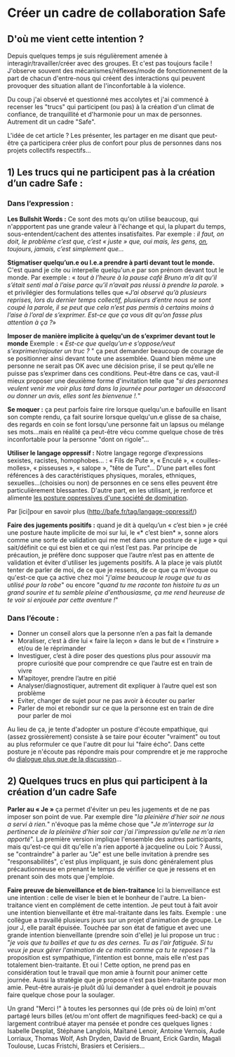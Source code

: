 # Créer un cadre de collaboration Safe

## D'où me vient cette intention ? 
Depuis quelques temps je suis régulièrement amenée à interagir/travailler/créer avec des groupes. Et c'est pas toujours facile ! J'observe souvent des mécanismes/réflexes/mode de fonctionnement de la part de chacun d'entre-nous qui créent des interactions qui peuvent provoquer des situation allant de l'inconfortable à la violence. 

Du coup j'ai observé et questionné mes accolytes et j'ai commencé à recenser les "trucs" qui participent (ou pas) à la création d'un climat de confiance, de tranquillité et d'harmonie pour un max de personnes. Autrement dit un cadre "Safe". 

L'idée de cet article ? Les présenter, les partager en me disant que peut-être ça participera créer plus de confort pour plus de personnes dans nos projets collectifs respectifs...
	
## 1) Les trucs qui ne participent pas à la création d’un cadre Safe :  

### Dans l’expression :

**Les Bullshit Words :** Ce sont des mots qu'on utilise beaucoup, qui n'appportent pas une grande valeur à l'échange et qui, la plupart du temps, sous-entendent/cachent des attentes insatisfaites. Par exemple : *il faut, on doit, le problème c’est que, c’est « juste » que, oui mais, les gens, [on](http://www.ithaquecoaching.com/articles/communication-on-je-nous-4528.html), toujours, jamais, c’est simplement que…*

**Stigmatiser quelqu’un.e ou l.e.a prendre à parti devant tout le monde.** C'est quand je cite ou interpelle quelqu'un.e par son prénom devant tout le monde. Par exemple : « *tout à l’heure à la pause café Bruno m’a dit qu’il s’était senti mal à l’aise parce qu’il n’avait pas réussi à prendre la parole.* » et privilégier des formulations telles que «*J’ai observé qu’à plusieurs reprises, lors du dernier temps collectif, plusieurs d’entre nous se sont coupé la parole, il se peut que cela n’est pas permis à certains moins à l’aise à l’oral de s’exprimer. Est-ce que ça vous dit qu'on fasse plus attention à ça ?*»

**Imposer de manière implicite à quelqu'un de s’exprimer devant tout le monde**
Exemple : « *Est-ce que quelqu’un·e s’oppose/veut s'exprimer/rajouter un truc ?* " ça peut demander beaucoup de courage de se positionner ainsi devant toute une assemblée. Quand bien même une personne ne serait pas OK avec une décision prise, il se peut qu’elle ne puisse pas s’exprimer dans ces conditions. 
Peut-être dans ce cas, vaut-il mieux proposer une deuxième forme d'invitation telle que "*si des personnes veulent venir me voir plus tard dans la journée pour partager un désaccord ou donner un avis, elles sont les bienvenue !.*" 

**Se moquer :** ça peut parfois faire rire lorsque quelqu'un.e bafouille en lisant son compte rendu, ça fait sourire lorsque quelqu'un.e glisse de sa chaise, des regards en coin se font lorsqu'une personne fait un lapsus ou mélange ses mots...mais en réalité ça peut-être vécu comme quelque chose de très inconfortable pour la personne "dont on rigole"... 

**Utiliser le langage oppressif :** Notre langage regorge d’expressions sexistes, racistes, homophobes... : « Fils de Pute », « Enculé », « couilles-molles», « pisseuses », « salope », "tête de Turc"... D'une part elles font références à des caractéristiques physiques, morales, ethniques, sexuelles...(choisies ou non) de personnes en ce sens elles peuvent être particulièrement blessantes. D'autre part, en les utilisant, je renforce et alimente [les posture oppressives d'une société de domination](http://www.brasiersetcerisiers.antifa-net.fr/politiquement-correct/). 

Par [ici]pour en savoir plus (http://bafe.fr/tag/langage-oppressif/)


**Faire des jugements positifs :** quand je dit à quelqu’un « c’est bien » je créé une posture haute implicite de moi sur lui, le «* c’est bien* », sonne alors comme une sorte de validation qui me met dans une posture de « juge » qui sait/définit ce qui est bien et ce qui n’est l’est pas. Par principe de précaution, je préfère donc supposer que l’autre n’est pas en attente de validation et éviter d'utiliser les jugements positifs. A la place je vais plutôt tenter de parler de moi, de ce que je ressens, de ce que ça m'évoque ou qu'est-ce que ça active chez moi "*j'aime beaucoup le rouge que tu as utilisé pour la robe*" ou encore "*quand tu me raconte ton histoire tu as un grand sourire et tu semble pleine d'enthousiasme, ça me rend heureuse de te voir si enjouée par cette aventure !*" 

### Dans l’écoute :
- Donner un conseil alors que la personne n’en a pas fait la demande
- Moraliser, c’est à dire lui « faire la leçon » dans le but de « l’instruire » et/ou de le réprimander
- Investiguer, c’est à dire poser des questions plus pour assouvir ma propre curiosité que pour comprendre ce que l’autre est en train de vivre
- M’apitoyer, prendre l’autre en pitié
- Analyser/diagnostiquer, autrement dit expliquer à l’autre quel est son problème
- Eviter, changer de sujet pour ne pas avoir à écouter ou parler
- Parler de moi et rebondir sur ce que la personne est en train de dire pour parler de moi

Au lieu de ça, je tente d'adopter un posture d'écoute empathique, qui (assez grossièrement) consiste à se taire pour écouter "vraiment" ou tout au plus reformuler ce que l'autre dit pour lui "faire écho". Dans cette posture je n'écoute pas répondre mais pour comprendre et je me rapproche du [dialogue plus que de la discussion](http://www.thomasw.fr/posts/dialogue.html)...


## 2) Quelques trucs en plus qui participent à la création d’un cadre Safe 

**Parler au « Je »** ça permet d'éviter un peu les jugements et de ne pas imposer son point de vue. Par exemple dire "*la pleinière d'hier soir ne nous a servi à rien.*" n'évoque pas la même chose que "*Je m'interroge sur la pertinence de la pleinière d'hier soir car j'ai l'impression qu'elle ne m'a rien apporté*". La première version implique l'ensemble des autres participants, mais qu'est-ce qui dit qu'elle n'a rien apporté à jacqueline ou Loic ?  Aussi, se "contraindre" à parler au "Je" est une belle invitation à prendre ses "responsabilités", c'est plus impliquant, je suis donc généralement plus précautionneuse en prenant le temps de vérifier ce que je ressens et en prenant soin des mots que j'emploie. 

**Faire preuve de bienveillance et de bien-traitance** Ici la bienveillance est une intention : celle de viser le bien et le bonheur de l'autre. La bien-traitance vient en complément de cette intention. Je peut tout à fait avoir une intention bienveillante et être mal-traitante dans les faits. 
Exemple : une collègue a travaillé plusieurs jours sur un projet d'animation de groupe. Le jour J, elle paraît épuisée. Touchée par son état de fatigue et avec une grande intention bienveillante (prendre soin d'elle) je lui propose un truc : "*je vois que tu bailles et que tu as des cernes. Tu as l'air fatiguée. Si tu veux je peux gérer l'animation de ce matin comme ça tu te reposes !*" la proposition est sympathique, l'intention est bonne, mais elle n'est pas totalement bien-traitante. Et oui ! Cette option, ne prend pas en considération tout le travail que mon amie à fournit pour animer cette journée. Aussi la stratégie que je propose n'est pas bien-traitante pour mon amie. Peut-être aurais-je pluôt dû lui demander à quel endroit je pouvais faire quelque chose pour la soulager. 


Un grand "Merci !" à toutes les personnes qui (de près où de loin) m'ont partagé leurs billes (et/ou m'ont offert de magnifiques feed-back) ce qui a largement contribué atayer ma pensée et pondre ces quelques lignes : Isabelle Desplat, Stéphane Langlois, Maïtané Lenoir, Antoine Vernois, Aude Lorriaux, Thomas Wolf, Ash Dryden, David de Bruant, Erick Gardin, Magali Toulouse, Lucas Fristchi, Brasiers et Cerisiers...
